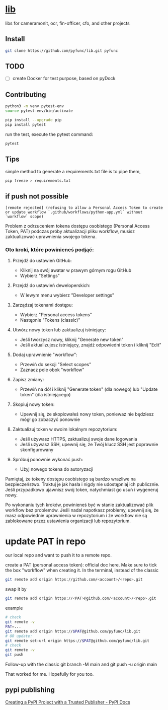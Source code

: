 # [lib](http://lib.pyfunc.com)

libs for cameramonit, ocr, fin-officer, cfo, and other projects



## Install

```bash
git clone https://github.com/pyfunc/lib.git pyfunc
```


## TODO

+ [ ] create Docker for test purpose, based on pyDock




## Contributing

```bash
python3 -m venv pytest-env
source pytest-env/bin/activate
```

```bash
pip install --upgrade pip
pip install pytest
```

run the test, execute the pytest command:
```bash
pytest
```



## Tips

simple method to generate a requirements.txt file is to pipe them,
```bash
pip freeze > requirements.txt
```

## if push not possible

```
[remote rejected] (refusing to allow a Personal Access Token to create or update workflow `.github/workflows/python-app.yml` without `workflow` scope)
```

Problem z odrzuceniem tokena dostępu osobistego (Personal Access Token, PAT) podczas próby aktualizacji pliku workflow, 
musisz zaktualizować uprawnienia swojego tokena. 

### Oto kroki, które powinieneś podjąć:

1. Przejdź do ustawień GitHub:
   - Kliknij na swój awatar w prawym górnym rogu GitHub
   - Wybierz "Settings"

2. Przejdź do ustawień deweloperskich:
   - W lewym menu wybierz "Developer settings"

3. Zarządzaj tokenami dostępu:
   - Wybierz "Personal access tokens"
   - Następnie "Tokens (classic)"

4. Utwórz nowy token lub zaktualizuj istniejący:
   - Jeśli tworzysz nowy, kliknij "Generate new token"
   - Jeśli aktualizujesz istniejący, znajdź odpowiedni token i kliknij "Edit"

5. Dodaj uprawnienie "workflow":
   - Przewiń do sekcji "Select scopes"
   - Zaznacz pole obok "workflow"

6. Zapisz zmiany:
   - Przewiń na dół i kliknij "Generate token" (dla nowego) lub "Update token" (dla istniejącego)

7. Skopiuj nowy token:
   - Upewnij się, że skopiowałeś nowy token, ponieważ nie będziesz mógł go zobaczyć ponownie

8. Zaktualizuj token w swoim lokalnym repozytorium:
   - Jeśli używasz HTTPS, zaktualizuj swoje dane logowania
   - Jeśli używasz SSH, upewnij się, że Twój klucz SSH jest poprawnie skonfigurowany

9. Spróbuj ponownie wykonać push:
   - Użyj nowego tokena do autoryzacji

Pamiętaj, że tokeny dostępu osobistego są bardzo wrażliwe na bezpieczeństwo.
Traktuj je jak hasła i nigdy nie udostępniaj ich publicznie. Jeśli przypadkowo ujawnisz swój token, natychmiast go usuń i wygeneruj nowy.

Po wykonaniu tych kroków, powinieneś być w stanie zaktualizować plik workflow bez problemów. Jeśli nadal napotkasz problemy, upewnij się, że masz odpowiednie uprawnienia w repozytorium i że workflow nie są zablokowane przez ustawienia organizacji lub repozytorium.

# update PAT in repo
our local repo and want to push it to a remote repo.

create a PAT (personal access token): official doc here. Make sure to tick the box "workflow" when creating it.
In the terminal, instead of the classic

```bash
git remote add origin https://github.com/<account>/<repo>.git
```

swap it by
```bash
git remote add origin https://<PAT>@github.com/<account>/<repo>.git
```
example
```bash
# check
git remote -v
PAT=...
git remote add origin https://$PAT@github.com/pyfunc/lib.git
# OR update:
git remote set-url origin https://$PAT@github.com/pyfunc/lib.git
# check
git remote -v
git push
```

Follow-up with the classic git branch -M main and git push -u origin main

That worked for me. Hopefully for you too.

## pypi publishing

[Creating a PyPI Project with a Trusted Publisher - PyPI Docs](https://docs.pypi.org/trusted-publishers/creating-a-project-through-oidc/)